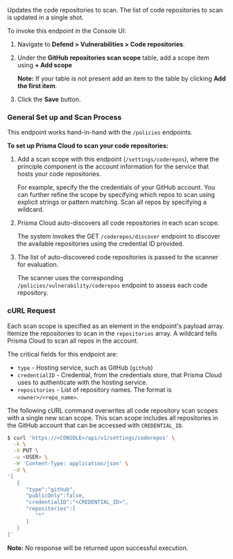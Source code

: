 Updates the code repositories to scan.
The list of code repositories to scan is updated in a single shot.

To invoke this endpoint in the Console UI:

1. Navigate to **Defend > Vulnerabilities > Code repositories**.
2. Under the **GitHub repositories scan scope** table, add a scope item using **+ Add scope**
  
   **Note:** If your table is not present add an item to the table by clicking **Add the first item**.

3. Click the **Save** button.

### General Set up and Scan Process

This endpoint works hand-in-hand with the `/policies` endpoints.

**To set up Prisma Cloud to scan your code repositories:**

1. Add a scan scope with this endpoint (`/settings/coderepos`), where the principle component is the account information for the service that hosts your code repositories.

   For example, specify the the credentials of your GitHub account.
   You can further refine the scope by specifying which repos to scan using explicit strings or pattern matching.
   Scan all repos by specifying a wildcard.

2. Prisma Cloud auto-discovers all code repositories in each scan scope.

   The system invokes the GET `/coderepos/discover` endpoint to discover the available repositories using the credential ID provided.

3. The list of auto-discovered code repositories is passed to the scanner for evaluation.
  
   The scanner uses the corresponding `/policies/vulnerability/coderepos` endpoint to assess each code repository.

### cURL Request

Each scan scope is specified as an element in the endpoint's payload array.
Itemize the repositories to scan in the `repositories` array.
A wildcard tells Prisma Cloud to scan all repos in the account.

The critical fields for this endpoint are:

* `type` - Hosting service, such as GitHub (`github`)
* `credentialID` - Credential, from the credentials store, that Prisma Cloud uses to authenticate with the hosting service.
* `repositories` - List of repository names.
The format is `<owner>/<repo_name>`.

The following cURL command overwrites all code repository scan scopes with a single new scan scope.
This scan scope includes all repositories in the GitHub account that can be accessed with `CREDENTIAL_ID`.

```bash
$ curl 'https://<CONSOLE>/api/v1/settings/coderepos' \
  -k \
  -X PUT \
  -u <USER> \
  -H 'Content-Type: application/json' \
  -d \
'[
   {
      "type":"github",
      "publicOnly":false,
      "credentialID":"<CREDENTIAL_ID>",
      "repositories":[
         "*"
      ]
   }
]'
```

**Note:** No response will be returned upon successful execution.
